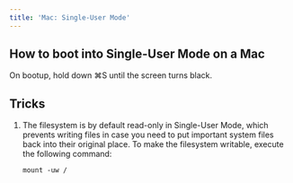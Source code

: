 ```yaml
---
title: 'Mac: Single-User Mode'
---
```


## How to boot into Single-User Mode on a Mac

On bootup, hold down ⌘S until the screen turns black.

## Tricks

1.  The filesystem is by default read-only in Single-User Mode, which prevents writing files in case you need to put important system files back into their original place. To make the filesystem writable, execute the following command:

    ```
    mount -uw /
    ```